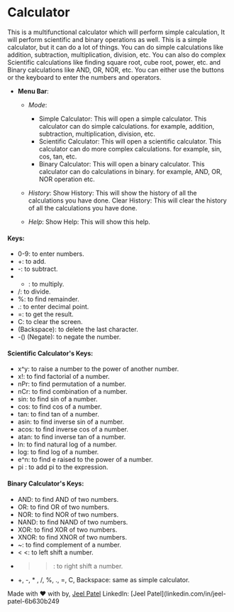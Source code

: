 # Calculator
This is a multifunctional calculator which will perform simple calculation, It will perform scientific and binary operations as well.
This is a simple calculator, but it can do a lot of things. You can do simple calculations like addition, subtraction, multiplication, division, etc.
You can also do complex Scientific calculations like finding square root, cube root, power, etc. and Binary calculations like AND, OR, NOR, etc.
You can either use the buttons or the keyboard to enter the numbers and operators.

- **Menu Bar**:
  - *Mode*:
    - Simple Calculator: This will open a simple calculator. This calculator can do simple calculations. for example, addition, subtraction, multiplication, division, etc.
    - Scientific Calculator: This will open a scientific calculator. This calculator can do more complex calculations. for example, sin, cos, tan, etc.
    - Binary Calculator: This will open a binary calculator. This calculator can do calculations in binary. for example, AND, OR, NOR operation etc.

  - *History*:
    Show History: This will show the history of all the calculations you have done.
    Clear History: This will clear the history of all the calculations you have done.

  - *Help*:
    Show Help: This will show this help.

#### Keys:
- 0-9: to enter numbers.
- +: to add.
- -: to subtract.
- * : to multiply.
- /: to divide.
- %: to find remainder.
- .: to enter decimal point.
- =: to get the result.
- C: to clear the screen.
- (Backspace): to delete the last character.
- -() (Negate): to negate the number.

#### Scientific Calculator's Keys:
- x^y: to raise a number to the power of another number.
- x!: to find factorial of a number.
- nPr: to find permutation of a number.
- nCr: to find combination of a number.
- sin: to find sin of a number.
- cos: to find cos of a number.
- tan: to find tan of a number.
- asin: to find inverse sin of a number.
- acos: to find inverse cos of a number.
- atan: to find inverse tan of a number.
- ln: to find natural log of a number.
- log: to find log of a number.
- e^n: to find e raised to the power of a number.
- pi : to add pi to the expression.

#### Binary Calculator's Keys:
- AND: to find AND of two numbers.
- OR: to find OR of two numbers.
- NOR: to find NOR of two numbers.
- NAND: to find NAND of two numbers.
- XOR: to find XOR of two numbers.
- XNOR: to find XNOR of two numbers.
- ~: to find complement of a number.
- < <: to left shift a number.
- > >: to right shift a number.
- +, -, * , /, %, ., =, C, Backspace: same as simple calculator.

Made with ❤️ with by, [Jeel Patel](github.com/iamj33l)
LinkedIn: [Jeel Patel](linkedin.com/in/jeel-patel-6b630b249
